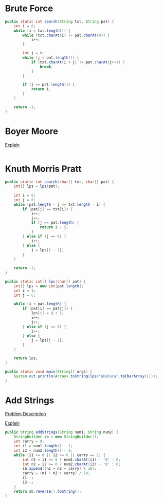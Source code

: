 # Brute Force

```java
public static int search(String txt, String pat) {
    int i = 0;
    while (i < txt.length()) {
        while (txt.charAt(i) != pat.charAt(0)) {
            i++;
        }

        int j = 0;
        while (j < pat.length()) {
            if (txt.charAt(i + j) != pat.charAt(j++)) {
                break;
            }
        }

        if (j == pat.length()) {
            return i;
        }
    }

    return -1;
}
```

# Boyer Moore

[Explain](https://www.bilibili.com/video/BV1eg411w7gn/?p=55&spm_id_from=pageDriver&vd_source=2b0f5d4521fd544614edfc30d4ab38e1)

```java
```

# Knuth Morris Pratt

```java
public static int search(char[] txt, char[] pat) {
    int[] lps = lps(pat);
    
    int i = 0;
    int j = 0;
    while (pat.length - j <= txt.length - i) {
        if (pat[j] == txt[i]) {
            i++;
            j++;
            if (j == pat.length) {
                return i - j;
            }
        } else if (j == 0) {
            i++;
        } else {
            j = lps[j - 1];
        }
    }
    
    return -1;
}

public static int[] lps(char[] pat) {
    int[] lps = new int[pat.length];
    int i = 1;
    int j = 0;

    while (i < pat.length) {
        if (pat[i] == pat[j]) {
            lps[i] = j + 1;
            i++;
            j++;
        } else if (j == 0) {
            i++;
        } else {
            j = lps[j - 1];
        }
    }

    return lps;
}

public static void main(String[] args) {
    System.out.println(Arrays.toString(lps("ababaca".toCharArray())));
}
```

# Add Strings

[Problem Description](https://leetcode.cn/problems/add-strings/description/)

[Explain](https://www.bilibili.com/video/BV1eg411w7gn?p=53&spm_id_from=pageDriver&vd_source=2b0f5d4521fd544614edfc30d4ab38e1)

```java
public String addStrings(String num1, String num2) {
    StringBuilder sb = new StringBuilder();
    int carry = 0;
    int i1 = num1.length() - 1;
    int i2 = num2.length() - 1;
    while (i1 >= 0 || i2 >= 0 || carry == 1) {
        int n1 = i1 >= 0 ? num1.charAt(i1) - '0' : 0;
        int n2 = i2 >= 0 ? num2.charAt(i2) - '0' : 0;
        sb.append((n1 + n2 + carry) % 10);
        carry = (n1 + n2 + carry) / 10;
        i1--;
        i2--;
    }
    return sb.reverse().toString();
}
```